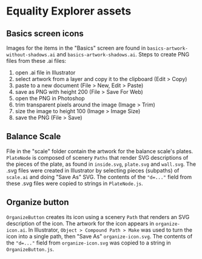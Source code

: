 Equality Explorer assets
================

## Basics screen icons

Images for the items in the "Basics" screen are found in `basics-artwork-without-shadows.ai` and
`basics-artwork-shadows.ai`. Steps to create PNG files from these .ai files:
1. open .ai file in Illustrator
1. select artwork from a layer and copy it to the clipboard (Edit > Copy)
2. paste to a new document (File > New, Edit > Paste)
3. save as PNG with height 200 (File > Save For Web)
4. open the PNG in Photoshop
5. trim transparent pixels around the image (Image > Trim)
6. size the image to height 100 (Image > Image Size)
7. save the PNG (File > Save)

## Balance Scale

File in the "scale" folder contain the artwork for the balance scale's plates. `PlateNode` is composed of scenery `Paths` that render SVG descriptions of the pieces of the plate, as found in `inside.svg`, `plate.svg` and `wall.svg`. The .svg files were created in Illustrator by selecting pieces (subpaths) of `scale.ai` and doing "Save As" SVG. The contents of the `"d=..."` field from these .svg files were copied to strings in `PlateNode.js`.

## Organize button

`OrganizeButton` creates its icon using a scenery `Path` that renders an SVG description of the icon. The artwork
for the icon appears in `organize-icon.ai`. In Illustrator, `Object > Compound Path > Make` was used to turn the icon
into a single path, then "Save As" `organize-icon.svg`. The contents of the `"d=..."` field from `organize-icon.svg` 
was copied to a string in `OrganizeButton.js`.
